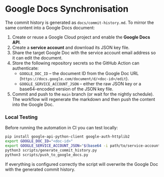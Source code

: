 # Google Docs Synchronisation

The commit history is generated as `docs/commit-history.md`. To mirror the same
content into a Google Docs document:

1. Create or reuse a Google Cloud project and enable the **Google Docs API**.
2. Create a **service account** and download its JSON key file.
3. Share the target Google Doc with the service account email address so it can edit the document.
4. Store the following repository secrets so the GitHub Action can authenticate:
   - `GOOGLE_DOC_ID` – the document ID from the Google Doc URL (`https://docs.google.com/document/d/<doc-id>/edit`).
   - `GOOGLE_SERVICE_ACCOUNT_JSON` – either the raw JSON key or a base64-encoded version of the JSON key file.
5. Commit and push to the `main` branch (or wait for the nightly schedule). The workflow will regenerate the markdown and then push the content into the Google Doc.

### Local Testing

Before running the automation in CI you can test locally:

```bash
pip install google-api-python-client google-auth-httplib2
export GOOGLE_DOC_ID="<doc-id>"
export GOOGLE_SERVICE_ACCOUNT_JSON="$(base64 -i path/to/service-account.json)"
python3 scripts/generate_commit_history.py
python3 scripts/push_to_google_docs.py
```

If everything is configured correctly the script will overwrite the Google Doc
with the generated commit history.
